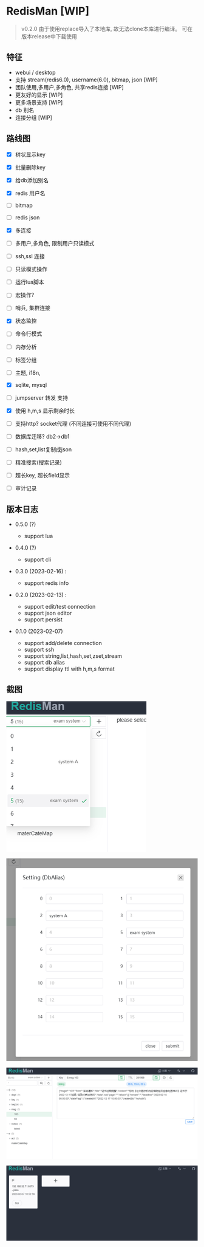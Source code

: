 # RedisMan [WIP]

> v0.2.0 由于使用replace导入了本地库, 故无法clone本库进行编译。 可在版本release中下载使用


## 特征
- webui / desktop
- 支持 stream(redis6.0), username(6.0), bitmap, json [WIP]
- 团队使用,多用户,多角色, 共享redis连接 [WIP]
- 更友好的显示 [WIP]
- 更多场景支持 [WIP]
- db 别名 
- 连接分组 [WIP]

## 路线图

- [x] 树状显示key
- [x] 批量删除key
- [x] 给db添加别名
- [x] redis 用户名
- [ ] bitmap
- [ ] redis json 
- [x] 多连接
- [ ] 多用户,多角色, 限制用户只读模式
- [ ] ssh,ssl 连接
- [ ] 只读模式操作
- [ ] 运行lua脚本
- [ ] 宏操作?
- [ ] 哨兵, 集群连接
- [x] 状态监控
- [ ] 命令行模式
- [ ] 内存分析
- [ ] 标签分组
- [ ] 主题, i18n, 
- [x] sqlite, mysql
- [ ] jumpserver 转发 支持
- [x] 使用 h,m,s 显示剩余时长
- [ ] 支持http? socket代理 (不同连接可使用不同代理)
- [ ] 数据库迁移? db2->db1
- [ ] hash,set,list复制成json
- [ ] 精准搜索(搜索记录)
- [ ] 超长key, 超长field显示
- [ ] 审计记录


## 版本日志

- 0.5.0 (?)
  - support lua

- 0.4.0 (?)
  - support cli

- 0.3.0 (2023-02-16) :
  - support redis info

- 0.2.0 (2023-02-13) :
  - support edit/test connection
  - support json editor
  - support persist

- 0.1.0 (2023-02-07)
  - support add/delete connection
  - support ssh
  - support string,list,hash,set,zset,stream
  - support db alias
  - support display ttl with h,m,s format

## 截图
![](./doc/1.png)

![](./doc/2.png)

![](./doc/3.png)

![](./doc/4.png)